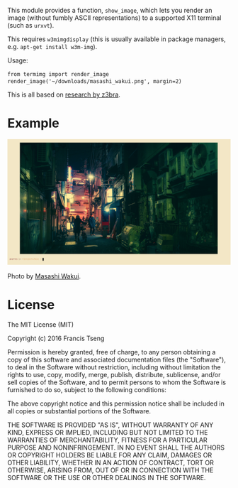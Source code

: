 This module provides a function, `show_image`, which lets you render an image (without fumbly ASCII representations) to a supported X11 terminal (such as `urxvt`).

This requires `w3mimgdisplay` (this is usually available in package managers, e.g. `apt-get install w3m-img`).

Usage:

    from termimg import render_image
    render_image('~/downloads/masashi_wakui.png', margin=2)

This is all based on [research by z3bra](http://blog.z3bra.org/2014/01/images-in-terminal.html).

# Example

![`termimg` example](shot.png)

Photo by [Masashi Wakui](https://www.flickr.com/photos/megane_wakui/).

# License

The MIT License (MIT)

Copyright (c) 2016 Francis Tseng

Permission is hereby granted, free of charge, to any person obtaining a copy of this software and associated documentation files (the "Software"), to deal in the Software without restriction, including without limitation the rights to use, copy, modify, merge, publish, distribute, sublicense, and/or sell copies of the Software, and to permit persons to whom the Software is furnished to do so, subject to the following conditions:

The above copyright notice and this permission notice shall be included in all copies or substantial portions of the Software.

THE SOFTWARE IS PROVIDED "AS IS", WITHOUT WARRANTY OF ANY KIND, EXPRESS OR IMPLIED, INCLUDING BUT NOT LIMITED TO THE WARRANTIES OF MERCHANTABILITY, FITNESS FOR A PARTICULAR PURPOSE AND NONINFRINGEMENT. IN NO EVENT SHALL THE AUTHORS OR COPYRIGHT HOLDERS BE LIABLE FOR ANY CLAIM, DAMAGES OR OTHER LIABILITY, WHETHER IN AN ACTION OF CONTRACT, TORT OR OTHERWISE, ARISING FROM, OUT OF OR IN CONNECTION WITH THE SOFTWARE OR THE USE OR OTHER DEALINGS IN THE SOFTWARE.
